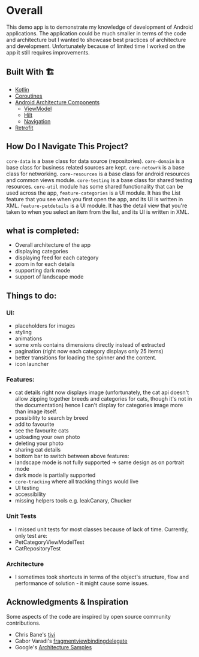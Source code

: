 # Overall

This demo app is to demonstrate my knowledge of development of Android applications. The application
could be much smaller in terms of the code and architecture but I wanted to showcase best practices
of architecture and development. Unfortunately because of limited time I worked on the app it still
requires improvements.

## Built With 🏗

- [Kotlin](https://kotlinlang.org/)
- [Coroutines](https://kotlinlang.org/docs/reference/coroutines-overview.html)
- [Android Architecture Components](https://developer.android.com/topic/libraries/architecture)
    - [ViewModel](https://developer.android.com/topic/libraries/architecture/viewmodel)
    - [Hilt](https://developer.android.com/training/dependency-injection/hilt-android)
    - [Navigation](https://developer.android.com/guide/navigation)
- [Retrofit](https://square.github.io/retrofit/)

## How Do I Navigate This Project?

`core-data` is a base class for data source (repositories).
`core-domain` is a base class for business related sources are kept.
`core-netowrk` is a base class for  networking.
`core-resources` is a base class for android resources and common views module.
`core-testing` is a base class for shared testing resources.
`core-util` module has some shared functionality that can be used across the app,
`feature-categories` is a UI module. It has the List feature that you see when you first open the
app, and its UI is written in XML.
`feature-petdetails` is a UI module. It has the detail view that you're taken to when you select
an item from the list, and its UI is written in XML.

## what is completed:
- Overall architecture of the app
- displaying categories
- displaying feed for each category
- zoom in for each details
- supporting dark mode
- support of landscape mode

## Things to do:

### UI:
- placeholders for images
- styling
- animations
- some xmls contains dimensions directly instead of extracted
- pagination (right now each category displays only 25 items)
- better transitions for loading the spinner and the content.
- icon launcher

### Features:
- cat details right now displays image (unfortunately, the cat api doesn't allow zipping together breeds and categories for cats, though it's not in the documentation) hence I can't display for categories image more than image itself.
- possibility to search by breed
- add to favourite
- see the favourite cats
- uploading your own photo
- deleting your photo
- sharing cat details
- bottom bar to switch between above features:
- landscape mode is not fully supported -> same design as on portrait mode
- dark mode is partially supported
- `core-tracking` where all tracking things would live
- UI testing
- accessibility
- missing helpers tools e.g. leakCanary, Chucker

### Unit Tests
- I missed unit tests for most classes because of lack of time.
  Currently, only test are:
- PetCategoryViewModelTest
- CatRepositoryTest

### Architecture
- I sometimes took shortcuts in terms of the object's structure, flow and performance of solution - it might cause some issues.

## Acknowledgments & Inspiration

Some aspects of the code are inspired by open source community contributions.

- Chris Bane's [tivi](https://github.com/chrisbanes/tivi)
- Gabor Varadi's [fragmentviewbindingdelegate](https://github.com/Zhuinden/fragmentviewbindingdelegate-kt)
- Google's [Architecture Samples](https://github.com/android/architecture-samples)